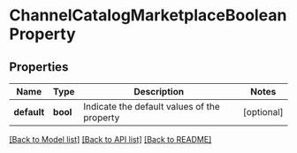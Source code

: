 # ChannelCatalogMarketplaceBooleanProperty

## Properties
Name | Type | Description | Notes
------------ | ------------- | ------------- | -------------
**default** | **bool** | Indicate the default values of the property | [optional] 

[[Back to Model list]](../README.md#documentation-for-models) [[Back to API list]](../README.md#documentation-for-api-endpoints) [[Back to README]](../README.md)


